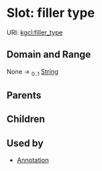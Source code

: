 
# Slot: filler type




URI: [kgcl:filler_type](http://w3id.org/kgcl/filler_type)


## Domain and Range

None &#8594;  <sub>0..1</sub> [String](types/String.md)

## Parents


## Children


## Used by

 * [Annotation](Annotation.md)
